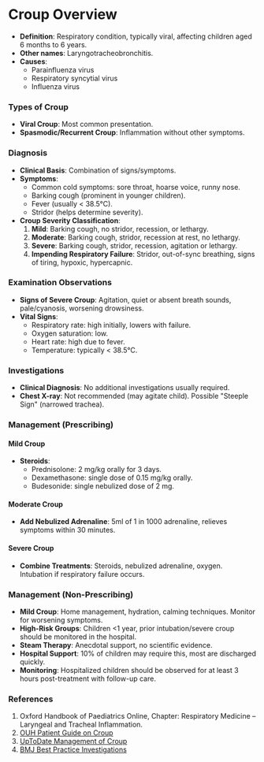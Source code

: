 Croup Overview
==============

- **Definition**: Respiratory condition, typically viral, affecting children aged 6 months to 6 years.
- **Other names**: Laryngotracheobronchitis.
- **Causes**:
  - Parainfluenza virus
  - Respiratory syncytial virus
  - Influenza virus

### Types of Croup
- **Viral Croup**: Most common presentation.
- **Spasmodic/Recurrent Croup**: Inflammation without other symptoms.

### Diagnosis
- **Clinical Basis**: Combination of signs/symptoms.
- **Symptoms**:
  - Common cold symptoms: sore throat, hoarse voice, runny nose.
  - Barking cough (prominent in younger children).
  - Fever (usually < 38.5°C).
  - Stridor (helps determine severity).
- **Croup Severity Classification**:
  1. **Mild**: Barking cough, no stridor, recession, or lethargy.
  2. **Moderate**: Barking cough, stridor, recession at rest, no lethargy.
  3. **Severe**: Barking cough, stridor, recession, agitation or lethargy.
  4. **Impending Respiratory Failure**: Stridor, out-of-sync breathing, signs of tiring, hypoxic, hypercapnic.

### Examination Observations
- **Signs of Severe Croup**: Agitation, quiet or absent breath sounds, pale/cyanosis, worsening drowsiness.
- **Vital Signs**:
  - Respiratory rate: high initially, lowers with failure.
  - Oxygen saturation: low.
  - Heart rate: high due to fever.
  - Temperature: typically < 38.5°C.

### Investigations
- **Clinical Diagnosis**: No additional investigations usually required.
- **Chest X-ray**: Not recommended (may agitate child). Possible "Steeple Sign" (narrowed trachea).

### Management (Prescribing)
#### Mild Croup
- **Steroids**:
  - Prednisolone: 2 mg/kg orally for 3 days.
  - Dexamethasone: single dose of 0.15 mg/kg orally.
  - Budesonide: single nebulized dose of 2 mg.

#### Moderate Croup
- **Add Nebulized Adrenaline**: 5ml of 1 in 1000 adrenaline, relieves symptoms within 30 minutes.

#### Severe Croup
- **Combine Treatments**: Steroids, nebulized adrenaline, oxygen. Intubation if respiratory failure occurs.

### Management (Non-Prescribing)
- **Mild Croup**: Home management, hydration, calming techniques. Monitor for worsening symptoms.
- **High-Risk Groups**: Children <1 year, prior intubation/severe croup should be monitored in the hospital.
- **Steam Therapy**: Anecdotal support, no scientific evidence.
- **Hospital Support**: 10% of children may require this, most are discharged quickly.
- **Monitoring**: Hospitalized children should be observed for at least 3 hours post-treatment with follow-up care.

### References
1. Oxford Handbook of Paediatrics Online, Chapter: Respiratory Medicine – Laryngeal and Tracheal Inflammation.
2. [OUH Patient Guide on Croup](https://www.ouh.nhs.uk/patient-guide/leaflets/files/13971Pcroup.pdf)
3. [UpToDate Management of Croup](https://www.uptodate.com/contents/management-of-croup?search=croup&topicRef=6002&source=see_link)
4. [BMJ Best Practice Investigations](https://bestpractice.bmj.com/topics/en-gb/681/investigations)
